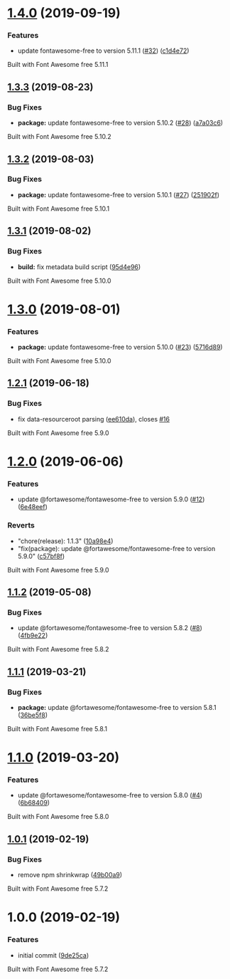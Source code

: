 # [1.4.0](https://github.com/zypA13510/ui5-fontawesome/compare/v1.3.3...v1.4.0) (2019-09-19)


### Features

* update fontawesome-free to version 5.11.1 ([#32](https://github.com/zypA13510/ui5-fontawesome/issues/32)) ([c1d4e72](https://github.com/zypA13510/ui5-fontawesome/commit/c1d4e72))





Built with Font Awesome free 5.11.1

## [1.3.3](https://github.com/zypA13510/ui5-fontawesome/compare/v1.3.2...v1.3.3) (2019-08-23)


### Bug Fixes

* **package:** update fontawesome-free to version 5.10.2 ([#28](https://github.com/zypA13510/ui5-fontawesome/issues/28)) ([a7a03c6](https://github.com/zypA13510/ui5-fontawesome/commit/a7a03c6))





Built with Font Awesome free 5.10.2

## [1.3.2](https://github.com/zypA13510/ui5-fontawesome/compare/v1.3.1...v1.3.2) (2019-08-03)


### Bug Fixes

* **package:** update fontawesome-free to version 5.10.1 ([#27](https://github.com/zypA13510/ui5-fontawesome/issues/27)) ([251902f](https://github.com/zypA13510/ui5-fontawesome/commit/251902f))





Built with Font Awesome free 5.10.1

## [1.3.1](https://github.com/zypA13510/ui5-fontawesome/compare/v1.3.0...v1.3.1) (2019-08-02)


### Bug Fixes

* **build:** fix metadata build script ([95d4e96](https://github.com/zypA13510/ui5-fontawesome/commit/95d4e96))





Built with Font Awesome free 5.10.0

# [1.3.0](https://github.com/zypA13510/ui5-fontawesome/compare/v1.2.1...v1.3.0) (2019-08-01)


### Features

* **package:** update fontawesome-free to version 5.10.0 ([#23](https://github.com/zypA13510/ui5-fontawesome/issues/23)) ([5716d89](https://github.com/zypA13510/ui5-fontawesome/commit/5716d89))





Built with Font Awesome free 5.10.0

## [1.2.1](https://github.com/zypA13510/ui5-fontawesome/compare/v1.2.0...v1.2.1) (2019-06-18)


### Bug Fixes

* fix data-resourceroot parsing ([ee610da](https://github.com/zypA13510/ui5-fontawesome/commit/ee610da)), closes [#16](https://github.com/zypA13510/ui5-fontawesome/issues/16)





Built with Font Awesome free 5.9.0

# [1.2.0](https://github.com/zypA13510/ui5-fontawesome/compare/v1.1.3...v1.2.0) (2019-06-06)


### Features

* update @fortawesome/fontawesome-free to version 5.9.0 ([#12](https://github.com/zypA13510/ui5-fontawesome/issues/12)) ([6e48eef](https://github.com/zypA13510/ui5-fontawesome/commit/6e48eef))


### Reverts

* "chore(release): 1.1.3" ([10a98e4](https://github.com/zypA13510/ui5-fontawesome/commit/10a98e4))
* "fix(package): update @fortawesome/fontawesome-free to version 5.9.0" ([c57bf8f](https://github.com/zypA13510/ui5-fontawesome/commit/c57bf8f))





Built with Font Awesome free 5.9.0

## [1.1.2](https://github.com/zypA13510/ui5-fontawesome/compare/v1.1.1...v1.1.2) (2019-05-08)


### Bug Fixes

* update @fortawesome/fontawesome-free to version 5.8.2 ([#8](https://github.com/zypA13510/ui5-fontawesome/issues/8)) ([4fb9e22](https://github.com/zypA13510/ui5-fontawesome/commit/4fb9e22))





Built with Font Awesome free 5.8.2

## [1.1.1](https://github.com/zypA13510/ui5-fontawesome/compare/v1.1.0...v1.1.1) (2019-03-21)


### Bug Fixes

* **package:** update @fortawesome/fontawesome-free to version 5.8.1 ([36be5f8](https://github.com/zypA13510/ui5-fontawesome/commit/36be5f8))





Built with Font Awesome free 5.8.1

# [1.1.0](https://github.com/zypA13510/ui5-fontawesome/compare/v1.0.1...v1.1.0) (2019-03-20)


### Features

* update @fortawesome/fontawesome-free to version 5.8.0 ([#4](https://github.com/zypA13510/ui5-fontawesome/issues/4)) ([6b68409](https://github.com/zypA13510/ui5-fontawesome/commit/6b68409))





Built with Font Awesome free 5.8.0

## [1.0.1](https://github.com/zypA13510/ui5-fontawesome/compare/v1.0.0...v1.0.1) (2019-02-19)


### Bug Fixes

* remove npm shrinkwrap ([49b00a9](https://github.com/zypA13510/ui5-fontawesome/commit/49b00a9))





Built with Font Awesome free 5.7.2

# 1.0.0 (2019-02-19)


### Features

* initial commit ([9de25ca](https://github.com/zypA13510/ui5-fontawesome/commit/9de25ca))





Built with Font Awesome free 5.7.2
